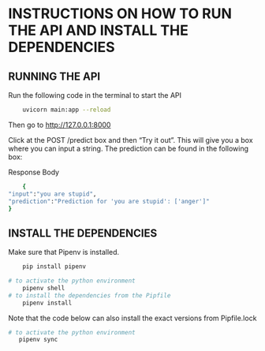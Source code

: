 # INSTRUCTIONS ON HOW TO RUN THE API AND INSTALL THE DEPENDENCIES
## RUNNING THE API
Run the following code in the terminal to start the API
```bash
    uvicorn main:app --reload
```
Then go to http://127.0.0.1:8000

Click at the POST /predict box and then “Try it out”. This will give you a box where you can input a string. The prediction can be found in the following box:

Response Body
```bash
    {
"input":"you are stupid",
"prediction":"Prediction for 'you are stupid': ['anger']"
}
```

## INSTALL THE DEPENDENCIES
Make sure that Pipenv is installed.
```bash
    pip install pipenv
```
```bash
# to activate the python environment
    pipenv shell 
# to install the dependencies from the Pipfile
    pipenv install 
```

Note that the code below can also install the exact versions from Pipfile.lock
```bash
# to activate the python environment
   pipenv sync
```

